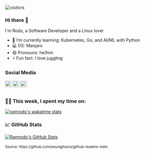 ![visitors](https://visitor-badge.laobi.icu/badge?page_id=ramrodo.ramrodo)

### Hi there 👋

I'm Rodo, a Software Developer and a Linux lover

- 🌱 I’m currently learning: Kubernetes, Go, and AI/ML with Python
- 💻 OS: Manjaro
- 😄 Pronouns: he/him
- ⚡ Fun fact: I love juggling

### Social Media

[<img align="left" alt="Twitter" width="22px" src="https://cdn.jsdelivr.net/npm/simple-icons@v3/icons/twitter.svg" />][twitter]
[<img align="left" alt="LinkedIn" width="22px" src="https://cdn.jsdelivr.net/npm/simple-icons@v3/icons/linkedin.svg" />][linkedin]
[<img align="left" alt="Podcast" width="22px" src="https://cdn.jsdelivr.net/npm/simple-icons@3.4.0/icons/anchor.svg" />][podcast]

</br>
</br>

### 🧑‍💻  This week, I spent my time on:

[![ramrodo's wakatime stats](https://github-readme-stats.vercel.app/api/wakatime?username=ramrodo&theme=gotham&langs_count=5)](https://github.com/ramrodo/ramrodo)


### &#x1f4c8; GitHub Stats

<a href="https://github.com/ramrodo/ramrodo">
  <img align="center" src="https://github-readme-stats.vercel.app/api?username=ramrodo&theme=gotham" alt="Ramrodo's GitHub Stats" />
</a>

</br>
</br>
<sup>Source: https://github.com/anuraghazra/github-readme-stats</sup>

[twitter]: https://twitter.com/ramrodo
[linkedin]: https://www.linkedin.com/in/rodomar
[podcast]: https://open.spotify.com/show/4p8qOzu6rxAzwMvFDwaa5D

